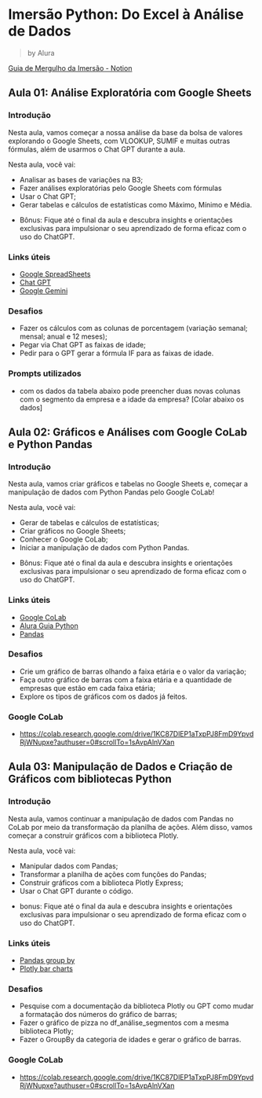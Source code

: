 # Imersão Python: Do Excel à Análise de Dados

> by Alura

[Guia de Mergulho da Imersão - Notion](https://grupoalura.notion.site/Imers-o-Python-Guia-de-Mergulho-ae1e885ff4d9474b8eb4d6bf1a5da26d)

## Aula 01: Análise Exploratória com Google Sheets

### Introdução

Nesta aula, vamos começar a nossa análise da base da bolsa de valores explorando 
o Google Sheets, com VLOOKUP, SUMIF e muitas outras fórmulas, além de usarmos o 
Chat GPT durante a aula.

Nesta aula, você vai:

- Analisar as bases de variações na B3;
- Fazer análises exploratórias pelo Google Sheets com fórmulas
- Usar o Chat GPT;
- Gerar tabelas e cálculos de estatísticas como Máximo, Mínimo e Média.

* Bônus: Fique até o final da aula e descubra insights e orientações exclusivas 
para impulsionar o seu aprendizado de forma eficaz com o uso do ChatGPT.

### Links úteis

- [Google SpreadSheets](https://docs.google.com/spreadsheets/u/0/)
- [Chat GPT](https://chat.openai.com/)
- [Google Gemini](https://gemini.google.com)

### Desafios

- Fazer os cálculos com as colunas de porcentagem (variação semanal; mensal; anual e 12 meses);
- Pegar via Chat GPT as faixas de idade;
- Pedir para o GPT gerar a fórmula IF para as faixas de idade.

### Prompts utilizados

- com os dados da tabela abaixo pode preencher duas novas colunas com o segmento da empresa e a idade da empresa? [Colar abaixo os dados]

## Aula 02: Gráficos e Análises com Google CoLab e Python Pandas

### Introdução

Nesta aula, vamos criar gráficos e tabelas no Google Sheets e, começar a 
manipulação de dados com Python Pandas pelo Google CoLab!

Nesta aula, você vai:

- Gerar de tabelas e cálculos de estatísticas;
- Criar gráficos no Google Sheets;
- Conhecer o Google CoLab;
- Iniciar a manipulação de dados com Python Pandas.

* Bônus: Fique até o final da aula e descubra insights e orientações exclusivas 
para impulsionar o seu aprendizado de forma eficaz com o uso do ChatGPT.

### Links úteis

- [Google CoLab](https://colab.research.google.com/notebooks/intro.ipynb)
- [Alura Guia Python](https://www.alura.com.br/artigos/python)
- [Pandas](https://www.alura.com.br/artigos/pandas-o-que-e-para-que-serve-como-instalar)

### Desafios

- Crie um gráfico de barras olhando a faixa etária e o valor da variação;
- Faça outro gráfico de barras com a faixa etária e a quantidade de empresas que estão em cada faixa etária;
- Explore os tipos de gráficos com os dados já feitos.
 
### Google CoLab

- https://colab.research.google.com/drive/1KC87DlEP1aTxpPJ8FmD9YpvdRjWNupxe?authuser=0#scrollTo=1sAvpAlnVXan
 
## Aula 03: Manipulação de Dados e Criação de Gráficos com bibliotecas Python

### Introdução

Nesta aula, vamos continuar a manipulação de dados com Pandas no CoLab por meio
da transformação da planilha de ações. Além disso, vamos começar a construir
gráficos com a biblioteca Plotly.

Nesta aula, você vai:

- Manipular dados com Pandas;
- Transformar a planilha de ações com funções do Pandas;
- Construir gráficos com a biblioteca Plotly Express;
- Usar o Chat GPT durante o código.

* bonus: Fique até o final da aula e descubra insights e orientações exclusivas para impulsionar o seu aprendizado de forma eficaz com o uso do ChatGPT.

### Links úteis

- [Pandas group by](https://pandas.pydata.org/pandas-docs/stable/reference/api/pandas.DataFrame.groupby.html)
- [Plotly bar charts](https://plotly.com/python/bar-charts/)

### Desafios

- Pesquise com a documentação da biblioteca Plotly ou GPT como mudar a formatação dos números do gráfico de barras;
- Fazer o gráfico de pizza no df_análise_segmentos com a mesma biblioteca Plotly;
- Fazer o GroupBy da categoria de idades e gerar o gráfico de barras.

### Google CoLab

- https://colab.research.google.com/drive/1KC87DlEP1aTxpPJ8FmD9YpvdRjWNupxe?authuser=0#scrollTo=1sAvpAlnVXan
